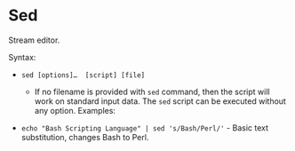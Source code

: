 # Sed 
Stream editor.

Syntax:
* `sed [options]…  [script] [file]`
	* If no filename is provided with `sed` command, then the script will work on standard input data. The `sed` script can be executed without any option.
Examples:

* `echo "Bash Scripting Language" | sed 's/Bash/Perl/'` - Basic text substitution, changes Bash to Perl.
